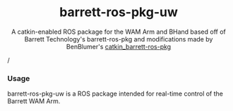<h1 align="center">barrett-ros-pkg-uw</h1>

<p align="center">A catkin-enabled ROS package for the WAM Arm and BHand based off of Barrett Technology's barrett-ros-pkg and modifications made by BenBlumer's <a href="https://github.com/BenBlumer/catkin-barrett-ros-pkg" target="_blank">catkin_barrett-ros-pkg</a></p>/

### Usage

barrett-ros-pkg-uw is a ROS package intended for real-time control of the Barrett WAM Arm. 

